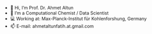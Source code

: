 - 👋 Hi, I’m Prof. Dr. Ahmet Altun
- 👀 I’m a Computational Chemist / Data Scientist
- 💻 Working at: Max-Planck-Institut für Kohlenforshung, Germany
- 📫 E-mail: ahmetaltunfatih.at.gmail.com

<!---
ahmetaltunfatih/ahmetaltunfatih is a ✨ special ✨ repository because its `README.md` (this file) appears on your GitHub profile.
You can click the Preview link to take a look at your changes.
--->
